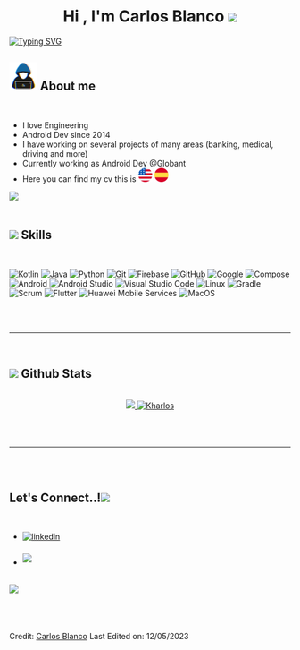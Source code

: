 
<h1 align="center"><b>Hi , I'm Carlos Blanco </b><img src="https://media.giphy.com/media/hvRJCLFzcasrR4ia7z/giphy.gif" width="35"></h1>

[![Typing SVG](https://readme-typing-svg.demolab.com/?font=Time+New+Roman&color=red&size=25&center=true&vCenter=true&width=600&height=100&lines=Carlos+Blanco..&hearts;++++;Android+Developer,+Engineer,+PetLover+and+Gamer;Active+Learner/Researcher;Love+to+learn+new+stuffs..<3)](https://git.io/typing-svg)
<br>



	
## <picture><img src = "https://github.com/Kharlos/Kharlos/blob/main/raw/assets/about_me.gif" width = 50px></picture> **About me**

<br>

- I love Engineering
- Android Dev since 2014
- I have working on several projects of many areas (banking, medical, driving and more)
- Currently working as Android Dev @Globant
- Here you can find my cv this is <a target="_blank" href="https://firebasestorage.googleapis.com/v0/b/cblanco-3748c.appspot.com/o/cv_cblanco_en.pdf?alt=media&token=fc834afd-1477-4681-bb07-56b06f5ba006"><picture><img src = "https://github.com/Kharlos/Kharlos/blob/main/raw/images/us.png" width = 25px heigth = 25px></picture></a> <a target="_blank" href="https://firebasestorage.googleapis.com/v0/b/cblanco-3748c.appspot.com/o/cv_cblanco_es.pdf?alt=media&token=dd622219-306b-4f53-a2b3-c71e760a7431"><picture><img src = "https://github.com/Kharlos/Kharlos/blob/main/raw/images/spain.png" width = 25px heigth = 25px></picture></a>

<img src="https://user-images.githubusercontent.com/73097560/115834477-dbab4500-a447-11eb-908a-139a6edaec5c.gif"><br><br>

## <img src="https://media2.giphy.com/media/QssGEmpkyEOhBCb7e1/giphy.gif?cid=ecf05e47a0n3gi1bfqntqmob8g9aid1oyj2wr3ds3mg700bl&rid=giphy.gif" width ="25"><b> Skills</b>
<br>

<p align="center">

![Kotlin](https://img.shields.io/badge/Kotlin-7F52FF?style=for-the-badge&logo=kotlin&logoColor=white)
![Java](https://img.shields.io/badge/Java-E76161?style=for-the-badge&logo=openjdk&logoColor=white)
![Python](https://img.shields.io/badge/Python%20-%2314354C.svg?style=for-the-badge&logo=python&logoColor=white)
![Git](https://img.shields.io/badge/git-%23F05033.svg?style=for-the-badge&logo=git&logoColor=white)
![Firebase](https://img.shields.io/badge/Firebase-FFCA28?style=for-the-badge&logo=firebase&logoColor=white)
![GitHub](https://img.shields.io/badge/github-%23121011.svg?style=for-the-badge&logo=github&logoColor=white)
![Google](https://img.shields.io/badge/google-%234285F4.svg?style=for-the-badge&logo=google&logoColor=white)
![Compose](https://img.shields.io/badge/Compose-4285F4?style=for-the-badge&logo=jetpackcompose&logoColor=white)
![Android](https://img.shields.io/badge/Android-%19A7CE.svg?style=for-the-badge&logo=android&logoColor=white)
![Android Studio](https://img.shields.io/badge/Android%20Studio%20-3DDC84?style=for-the-badge&logo=androidstudio&logoColor=white)
![Visual Studio Code](https://img.shields.io/badge/Visual%20Studio%20Code-0078d7.svg?style=for-the-badge&logo=visual-studio-code&logoColor=white)
![Linux](https://img.shields.io/badge/Linux-FCC624?style=for-the-badge&logo=linux&logoColor=black) 
![Gradle](https://img.shields.io/badge/Gradle-02303A?style=for-the-badge&logo=gradle&logoColor=white)
![Scrum](https://img.shields.io/badge/Scrum-009FDA?style=for-the-badge&logo=scrumalliance&logoColor=white)
![Flutter](https://img.shields.io/badge/Flutter-02569B?style=for-the-badge&logo=flutter&logoColor=white)
![Huawei Mobile Services](https://img.shields.io/badge/Huawei-FF0000?style=for-the-badge&logo=huawei&logoColor=white)
![MacOS](https://img.shields.io/badge/MacOS-000000?style=for-the-badge&logo=macos&logoColor=white)
</p>

<br>
<br>

-----

<br>


## <img src="https://media.giphy.com/media/iY8CRBdQXODJSCERIr/giphy.gif" width="35"><b> Github Stats </b>
<br>

<div align="center">

<a href="https://github.com/Kharlos">
  <img src="https://github-readme-stats.vercel.app/api?username=Kharlos&include_all_commits=true&count_private=true&show_icons=true&line_height=20&title_color=7A7ADB&icon_color=2234AE&text_color=D3D3D3&bg_color=0,000000,130F40" width="450"/>
  <img src="https://github-readme-stats.vercel.app/api/top-langs?username=Kharlos&show_icons=true&locale=en&layout=compact&line_height=20&title_color=7A7ADB&icon_color=2234AE&text_color=D3D3D3&bg_color=0,000000,130F40" width="375"  alt="Kharlos"/>

</a>
</div>

<br>
<br>
<br>

-----

<br>
<br>

## <b> Let's Connect..!</b><img src="https://github.com/Kharlos/raw/assets/handshake.gif" width ="80">
<br>
<div align='left'>

<ul>

<li>
<a href="https://www.linkedin.com/in/carlos-alberto-blanco-vivas-936552149/" target="_blank">
<img src="https://img.shields.io/badge/linkedin:  Kharlos-%2300acee.svg?color=405DE6&style=for-the-badge&logo=linkedin&logoColor=white" alt=linkedin style="margin-bottom: 5px;"/>
</a>
</li>

<br>

<li>
<a href="mailto:karlosblanco000@gmail.com" target="_blank">
<img src="https://img.shields.io/badge/gmail:  Kharlos-%23EA4335.svg?style=for-the-badge&logo=gmail&logoColor=white" t=mail style="margin-bottom: 5px;" />
</a>
</li>
</div>

<br>
<img src="https://user-images.githubusercontent.com/73097560/115834477-dbab4500-a447-11eb-908a-139a6edaec5c.gif">

<br>
<br>
<br>
<br>

Credit: [Carlos Blanco](https://github.com/Kharlos)
Last Edited on: 12/05/2023